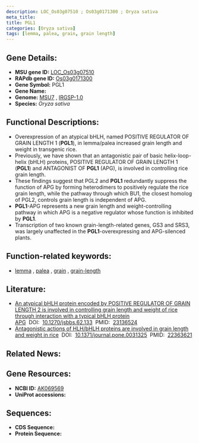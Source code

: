 ```yaml
---
description: LOC_Os03g07510 ; Os03g0171300 ; Oryza sativa
meta_title:
title: PGL1
categories: [Oryza sativa]
tags: [lemma, palea, grain, grain length]
---
```


## Gene Details:
- **MSU gene ID:** [LOC_Os03g07510](http://rice.uga.edu/cgi-bin/ORF_infopage.cgi?orf=LOC_Os03g07510)  
- **RAPdb gene ID:** [Os03g0171300](https://rapdb.dna.affrc.go.jp/locus/?name=Os03g0171300)  
- **Gene Symbol:** PGL1
- **Gene Name:**
- **Genome:**  [MSU7](http://rice.uga.edu/)&nbsp;,&nbsp;[IRGSP-1.0](https://rapdb.dna.affrc.go.jp/download/irgsp1.html)
- **Species:** *Oryza sativa*

## Functional Descriptions:
   - Overexpression of an atypical bHLH, named POSITIVE REGULATOR OF GRAIN LENGTH 1 (**PGL1**), in lemma/palea increased grain length and weight in transgenic rice.
   - Previously, we have shown that an antagonistic pair of basic helix-loop-helix (bHLH) proteins, POSITIVE REGULATOR OF GRAIN LENGTH 1 (**PGL1**) and ANTAGONIST OF **PGL1** (APG), is involved in controlling rice grain length.
   - These findings suggest that PGL2 and **PGL1** redundantly suppress the function of APG by forming heterodimers to positively regulate the rice grain length, while the pathway through which BU1, the closest homolog of PGL2, controls grain length is independent of APG.
   - **PGL1**-APG represents a new grain length and weight-controlling pathway in which APG is a negative regulator whose function is inhibited by **PGL1**.
   - Transcription of two known grain-length-related genes, GS3 and SRS3, was largely unaffected in the **PGL1**-overexpressing and APG-silenced plants.

## Function-related keywords:
   - [lemma](/tags/lemma/)&nbsp;,&nbsp;[palea](/tags/palea/)&nbsp;,&nbsp;[grain](/tags/grain/)&nbsp;,&nbsp;[grain-length](/tags/grain-length/)

## Literature:
   - [An atypical bHLH protein encoded by POSITIVE REGULATOR OF GRAIN LENGTH 2 is involved in controlling grain length and weight of rice through interaction with a typical bHLH protein APG](https://www.doi.org/10.1270/jsbbs.62.133)&nbsp;&nbsp;DOI:&nbsp;&nbsp;[10.1270/jsbbs.62.133](https://www.doi.org/10.1270/jsbbs.62.133)&nbsp;&nbsp;PMID:&nbsp;&nbsp;[23136524](https://pubmed.ncbi.nlm.nih.gov/23136524/)
   - [Antagonistic actions of HLH/bHLH proteins are involved in grain length and weight in rice](https://www.doi.org/10.1371/journal.pone.0031325)&nbsp;&nbsp;DOI:&nbsp;&nbsp;[10.1371/journal.pone.0031325](https://www.doi.org/10.1371/journal.pone.0031325)&nbsp;&nbsp;PMID:&nbsp;&nbsp;[22363621](https://pubmed.ncbi.nlm.nih.gov/22363621/)

## Related News:

## Gene Resources:
- **NCBI ID:**  [AK069569](http://www.ncbi.nlm.nih.gov/nuccore/AK069569)
- **UniProt accessions:** [](https://www.uniprot.org/uniprotkb//entry)

## Sequences:
- **CDS Sequence:**
- **Protein Sequence:**

